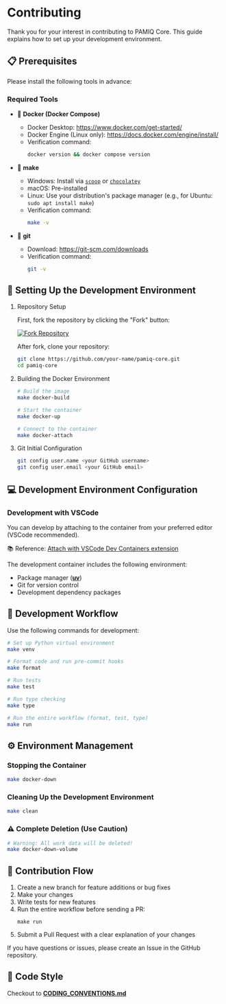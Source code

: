 # Contributing

Thank you for your interest in contributing to PAMIQ Core. This guide explains how to set up your development environment.

## 📋 Prerequisites

Please install the following tools in advance:

### Required Tools

- 🐳 **Docker (Docker Compose)**

    - Docker Desktop: <https://www.docker.com/get-started/>
    - Docker Engine (Linux only): <https://docs.docker.com/engine/install/>
    - Verification command:
        ```sh
        docker version && docker compose version
        ```

- 🔨 **make**

    - Windows: Install via [`scoop`](https://scoop.sh) or [`chocolatey`](https://chocolatey.org)
    - macOS: Pre-installed
    - Linux: Use your distribution's package manager (e.g., for Ubuntu: `sudo apt install make`)
    - Verification command:
        ```sh
        make -v
        ```

- 🌲 **git**

    - Download: <https://git-scm.com/downloads>
    - Verification command:
        ```sh
        git -v
        ```

## 🚀 Setting Up the Development Environment

1. Repository Setup

    First, fork the repository by clicking the "Fork" button:

    [![Fork Repository](https://img.shields.io/badge/Fork%20Repository-2ea44f?style=for-the-badge)](https://github.com/MLShukai/pamiq-core/fork)

    After fork, clone your repository:

    ```sh
    git clone https://github.com/your-name/pamiq-core.git
    cd pamiq-core
    ```

2. Building the Docker Environment

    ```sh
    # Build the image
    make docker-build

    # Start the container
    make docker-up

    # Connect to the container
    make docker-attach
    ```

3. Git Initial Configuration

    ```sh
    git config user.name <your GitHub username>
    git config user.email <your GitHub email>
    ```

## 💻 Development Environment Configuration

### Development with VSCode

You can develop by attaching to the container from your preferred editor (VSCode recommended).

📚 Reference: [Attach with VSCode Dev Containers extension](https://code.visualstudio.com/docs/devcontainers/attach-container)

The development container includes the following environment:

- Package manager ([**uv**](https://docs.astral.sh/uv/))
- Git for version control
- Development dependency packages

## 🔄 Development Workflow

Use the following commands for development:

```sh
# Set up Python virtual environment
make venv

# Format code and run pre-commit hooks
make format

# Run tests
make test

# Run type checking
make type

# Run the entire workflow (format, test, type)
make run
```

## ⚙️ Environment Management

### Stopping the Container

```sh
make docker-down
```

### Cleaning Up the Development Environment

```sh
make clean
```

### ⚠️ Complete Deletion (Use Caution)

```sh
# Warning: All work data will be deleted!
make docker-down-volume
```

## 🤝 Contribution Flow

1. Create a new branch for feature additions or bug fixes
2. Make your changes
3. Write tests for new features
4. Run the entire workflow before sending a PR:
    ```shell
    make run
    ```
5. Submit a Pull Request with a clear explanation of your changes

If you have questions or issues, please create an Issue in the GitHub repository.

## 🪮 Code Style

Checkout to [**CODING_CONVENTIONS.md**](./CODING_CONVENTIONS.md)
